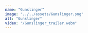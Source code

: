 ```yaml
---
name: "Gunslinger"
image: "../../assets/Gunslinger.png"
alt: "Gunslinger"
video: "/Gunslinger_trailer.webm"
---
```

